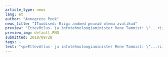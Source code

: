 ```yaml
---
article_type: news
lang: et
author: "Annegrete Peek"
news_title: "ITuudised: Riigi andmed peavad olema avalikud"
preview: "Ettevõtlus- ja infotehnoloogiaminister Rene Tammist: \"...riigil väga suur hulk andmeid, mis puudutavad üldiseid trende ja praktilist infot meid ümbritseva keskkonna kohta.\" Need tuleb kiiresti avalikuks teha."
preview_img: default.PNG
submitted: 2018/09/28
tags: ~
text: "<p>Ettevõtlus- ja infotehnoloogiaminister Rene Tammist: \"...riigil väga suur hulk andmeid, mis puudutavad üldiseid trende ja praktilist infot meid ümbritseva keskkonna kohta.\" Need tuleb kiiresti avalikuks teha.</p><p><a href=\"https://www.ituudised.ee/uudised/2018/09/28/tammist-riigi-andmed-peavad-olema-avalikud\" target=\"_blank\">Loe edasi.</a></p>"
---
```

